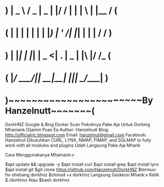 
# )  |  _ \ / _ \|  _ \| |/ / | | | \ | |__  / (
# (  | | | | | | | |_) | ' /| |_| |  \| | / /   )
#  ) | |_| | |_| |  _ <| . \|  _  | |\  |/ /_  (
# (  |____/ \___/|_| \_\_|\_\_| |_|_| \_/____|  )
#  )~~~~~~~~~~~~~~~~~~~~~~~By Hanzelnutt~~~~~~~(

DorkHNZ
 Google & Bing Dorker Scan Pokoknya Pake Aja Untuk Dorking Mhamank Dijamin Puas Ea
 Author: Hanzelnutt
 Blog: http://officialric.blogspot.com
 Email: hanzelnut@gmail.com
 Facebook: Hanzelnut
 Dibutuhkan CURL, LYNX, NMAP, FIMAP, and SQLMAP to fully work with all modules and plugins
 Udah Langsung Pake Aja Mhank
 
 Cara Menggunakanya Mhamank:v

$apt update && upgrade -y
$apt install curl
$apt install grep
$apt install lynx
$apt install git
$git clone https://github.com/Hanzelnutt/DorkHNZ
$termux-fix-shebang dorkhnz
$chmod +x dorkhnz
Langsung Gaskeun Mhank:v Ketik
$./dorkhnz
Atau $bash dorkhnz
